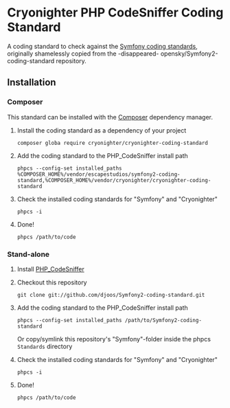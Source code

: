 # Cryonighter PHP CodeSniffer Coding Standard

A coding standard to check against the [Symfony coding standards](http://symfony.com/doc/current/contributing/code/standards.html), originally shamelessly copied from the -disappeared- opensky/Symfony2-coding-standard repository.

## Installation

### Composer

This standard can be installed with the [Composer](https://getcomposer.org/) dependency manager.

1. Install the coding standard as a dependency of your project

       composer globa require cryonighter/cryonighter-coding-standard

2. Add the coding standard to the PHP_CodeSniffer install path

       phpcs --config-set installed_paths %COMPOSER_HOME%/vendor/escapestudios/symfony2-coding-standard,%COMPOSER_HOME%/vendor/cryonighter/cryonighter-coding-standard

3. Check the installed coding standards for "Symfony" and "Cryonighter"

       phpcs -i

4. Done!

       phpcs /path/to/code

### Stand-alone

1. Install [PHP_CodeSniffer](https://github.com/squizlabs/PHP_CodeSniffer)

2. Checkout this repository 

       git clone git://github.com/djoos/Symfony2-coding-standard.git

3. Add the coding standard to the PHP_CodeSniffer install path

       phpcs --config-set installed_paths /path/to/Symfony2-coding-standard

   Or copy/symlink this repository's "Symfony"-folder inside the phpcs `Standards` directory

4. Check the installed coding standards for "Symfony" and "Cryonighter"

       phpcs -i

5. Done!

       phpcs /path/to/code
